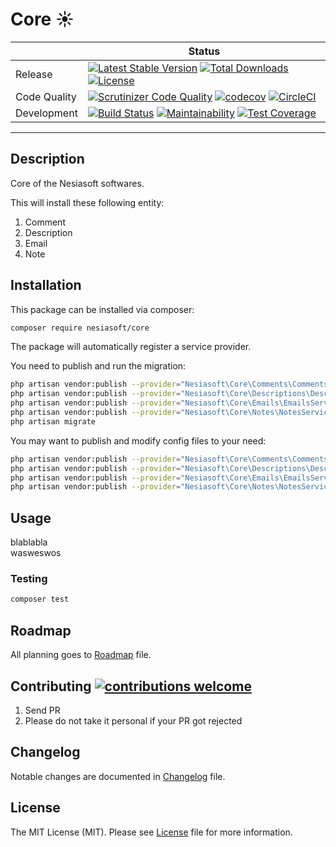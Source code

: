 # Core ☀️

|     | Status |
| --- | --- |
| Release | [![Latest Stable Version](https://poser.pugx.org/nesiasoft/core/v/stable)](https://packagist.org/packages/nesiasoft/core) [![Total Downloads](https://poser.pugx.org/nesiasoft/core/downloads)](https://packagist.org/packages/nesiasoft/core) [![License](https://poser.pugx.org/nesiasoft/core/license)](https://packagist.org/packages/nesiasoft/core) |
| Code Quality | [![Scrutinizer Code Quality](https://scrutinizer-ci.com/g/nesiasoft/core/badges/quality-score.png?b=master)](https://scrutinizer-ci.com/g/nesiasoft/core/?branch=master) [![codecov](https://codecov.io/gh/nesiasoft/core/branch/master/graph/badge.svg)](https://codecov.io/gh/nesiasoft/core) [![CircleCI](https://circleci.com/gh/nesiasoft/core.svg?style=svg)](https://circleci.com/gh/nesiasoft/core) |
| Development | [![Build Status](https://travis-ci.org/nesiasoft/core.svg?branch=master)](https://travis-ci.org/nesiasoft/core) [![Maintainability](https://api.codeclimate.com/v1/badges/2d79eb5daabbf3fcc4d1/maintainability)](https://codeclimate.com/github/nesiasoft/core/maintainability) [![Test Coverage](https://api.codeclimate.com/v1/badges/2d79eb5daabbf3fcc4d1/test_coverage)](https://codeclimate.com/github/nesiasoft/core/test_coverage) |

---

## Description

Core of the Nesiasoft softwares.

This will install these following entity:

1. Comment
2. Description
3. Email
4. Note

## Installation

This package can be installed via composer:

```bash
composer require nesiasoft/core
```

The package will automatically register a service provider.

You need to publish and run the migration:

```bash
php artisan vendor:publish --provider="Nesiasoft\Core\Comments\CommentsServiceProvider" --tag="migrations"
php artisan vendor:publish --provider="Nesiasoft\Core\Descriptions\DescriptionsServiceProvider" --tag="migrations"
php artisan vendor:publish --provider="Nesiasoft\Core\Emails\EmailsServiceProvider" --tag="migrations"
php artisan vendor:publish --provider="Nesiasoft\Core\Notes\NotesServiceProvider" --tag="migrations"
php artisan migrate
```

You may want to publish and modify config files to your need:

```bash
php artisan vendor:publish --provider="Nesiasoft\Core\Comments\CommentsServiceProvider" --tag="config"
php artisan vendor:publish --provider="Nesiasoft\Core\Descriptions\DescriptionsServiceProvider" --tag="config"
php artisan vendor:publish --provider="Nesiasoft\Core\Emails\EmailsServiceProvider" --tag="config"
php artisan vendor:publish --provider="Nesiasoft\Core\Notes\NotesServiceProvider" --tag="config"
```

## Usage

blablabla  
wasweswos

### Testing

```bash
composer test
```

## Roadmap

All planning goes to [Roadmap](ROADMAP.md) file.

## Contributing [![contributions welcome](https://img.shields.io/badge/contributions-welcome-brightgreen.svg?style=flat)](https://github.com/nesiasoft/core/issues)

1. Send PR
1. Please do not take it personal if your PR got rejected

## Changelog

Notable changes are documented in [Changelog](CHANGELOG.md) file.

## License

The MIT License (MIT). Please see [License](LICENSE.md) file for more information.
